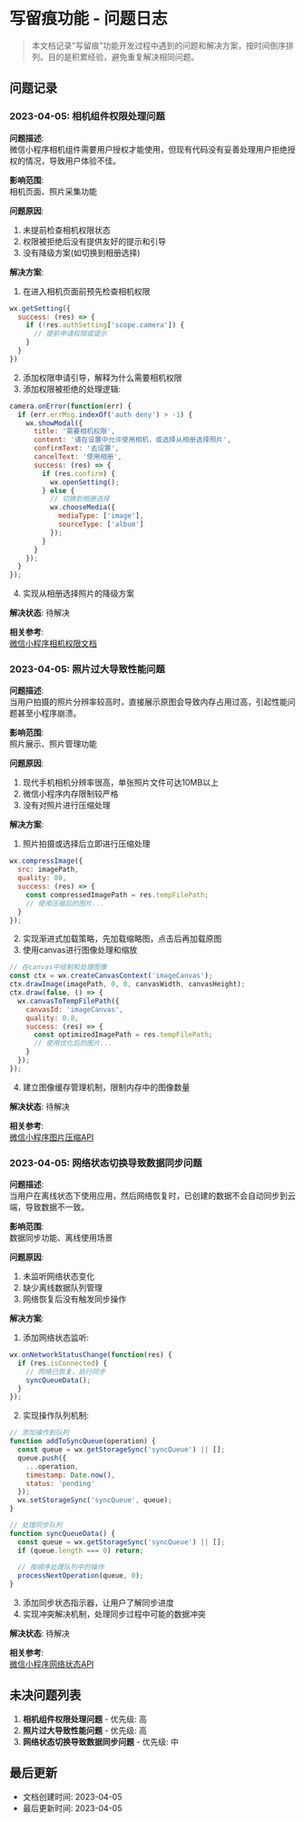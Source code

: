 # 写留痕功能 - 问题日志

> 本文档记录"写留痕"功能开发过程中遇到的问题和解决方案，按时间倒序排列。目的是积累经验，避免重复解决相同问题。

## 问题记录

### 2023-04-05: 相机组件权限处理问题

**问题描述**:  
微信小程序相机组件需要用户授权才能使用，但现有代码没有妥善处理用户拒绝授权的情况，导致用户体验不佳。

**影响范围**:  
相机页面、照片采集功能

**问题原因**:  
1. 未提前检查相机权限状态
2. 权限被拒绝后没有提供友好的提示和引导
3. 没有降级方案(如切换到相册选择)

**解决方案**:  
1. 在进入相机页面前预先检查相机权限
```javascript
wx.getSetting({
  success: (res) => {
    if (!res.authSetting['scope.camera']) {
      // 提前申请权限或提示
    }
  }
})
```

2. 添加权限申请引导，解释为什么需要相机权限
3. 添加权限被拒绝的处理逻辑:
```javascript
camera.onError(function(err) {
  if (err.errMsg.indexOf('auth deny') > -1) {
    wx.showModal({
      title: '需要相机权限',
      content: '请在设置中允许使用相机，或选择从相册选择照片',
      confirmText: '去设置',
      cancelText: '使用相册',
      success: (res) => {
        if (res.confirm) {
          wx.openSetting();
        } else {
          // 切换到相册选择
          wx.chooseMedia({
            mediaType: ['image'],
            sourceType: ['album']
          });
        }
      }
    });
  }
});
```

4. 实现从相册选择照片的降级方案

**解决状态**: 待解决

**相关参考**:  
[微信小程序相机权限文档](https://developers.weixin.qq.com/miniprogram/dev/component/camera.html)

### 2023-04-05: 照片过大导致性能问题

**问题描述**:  
当用户拍摄的照片分辨率较高时，直接展示原图会导致内存占用过高，引起性能问题甚至小程序崩溃。

**影响范围**:  
照片展示、照片管理功能

**问题原因**:  
1. 现代手机相机分辨率很高，单张照片文件可达10MB以上
2. 微信小程序内存限制较严格
3. 没有对照片进行压缩处理

**解决方案**:  
1. 照片拍摄或选择后立即进行压缩处理
```javascript
wx.compressImage({
  src: imagePath,
  quality: 80,
  success: (res) => {
    const compressedImagePath = res.tempFilePath;
    // 使用压缩后的图片...
  }
});
```

2. 实现渐进式加载策略，先加载缩略图，点击后再加载原图
3. 使用canvas进行图像处理和缩放
```javascript
// 在canvas中绘制和处理图像
const ctx = wx.createCanvasContext('imageCanvas');
ctx.drawImage(imagePath, 0, 0, canvasWidth, canvasHeight);
ctx.draw(false, () => {
  wx.canvasToTempFilePath({
    canvasId: 'imageCanvas',
    quality: 0.8,
    success: (res) => {
      const optimizedImagePath = res.tempFilePath;
      // 使用优化后的图片...
    }
  });
});
```

4. 建立图像缓存管理机制，限制内存中的图像数量

**解决状态**: 待解决

**相关参考**:  
[微信小程序图片压缩API](https://developers.weixin.qq.com/miniprogram/dev/api/media/image/wx.compressImage.html)

### 2023-04-05: 网络状态切换导致数据同步问题

**问题描述**:  
当用户在离线状态下使用应用，然后网络恢复时，已创建的数据不会自动同步到云端，导致数据不一致。

**影响范围**:  
数据同步功能、离线使用场景

**问题原因**:  
1. 未监听网络状态变化
2. 缺少离线数据队列管理
3. 网络恢复后没有触发同步操作

**解决方案**:  
1. 添加网络状态监听:
```javascript
wx.onNetworkStatusChange(function(res) {
  if (res.isConnected) {
    // 网络已恢复，执行同步
    syncQueueData();
  }
});
```

2. 实现操作队列机制:
```javascript
// 添加操作到队列
function addToSyncQueue(operation) {
  const queue = wx.getStorageSync('syncQueue') || [];
  queue.push({
    ...operation,
    timestamp: Date.now(),
    status: 'pending'
  });
  wx.setStorageSync('syncQueue', queue);
}

// 处理同步队列
function syncQueueData() {
  const queue = wx.getStorageSync('syncQueue') || [];
  if (queue.length === 0) return;
  
  // 按顺序处理队列中的操作
  processNextOperation(queue, 0);
}
```

3. 添加同步状态指示器，让用户了解同步进度
4. 实现冲突解决机制，处理同步过程中可能的数据冲突

**解决状态**: 待解决

**相关参考**:  
[微信小程序网络状态API](https://developers.weixin.qq.com/miniprogram/dev/api/device/network/wx.onNetworkStatusChange.html)

## 未决问题列表

1. **相机组件权限处理问题** - 优先级: 高
2. **照片过大导致性能问题** - 优先级: 高
3. **网络状态切换导致数据同步问题** - 优先级: 中

## 最后更新

- 文档创建时间: 2023-04-05
- 最后更新时间: 2023-04-05 